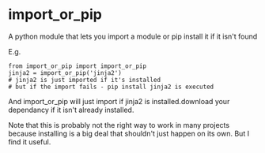 import_or_pip
=============

A python module that lets you import a module or pip install it if it isn't found

E.g.

    from import_or_pip import import_or_pip
    jinja2 = import_or_pip('jinja2')
    # jinja2 is just imported if it's installed
    # but if the import fails - pip install jinja2 is executed

And import_or_pip will just import if jinja2 is installed.download your dependancy if it isn't already installed.

Note that this is probably not the right way to work in many projects because
installing is a big deal that shouldn't just happen on its own. But I find it
useful.

